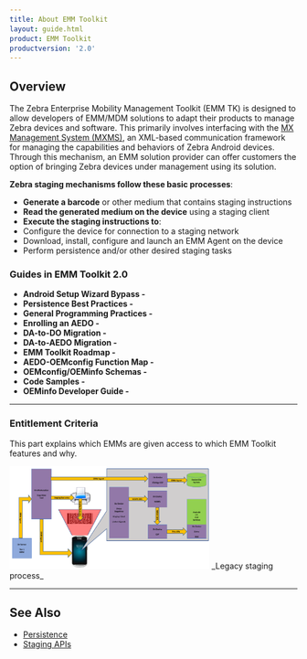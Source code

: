 ```yaml
---
title: About EMM Toolkit
layout: guide.html
product: EMM Toolkit
productversion: '2.0'
---
```


## Overview

The Zebra Enterprise Mobility Management Toolkit (EMM TK) is designed to allow developers of EMM/MDM solutions to adapt their products to manage Zebra devices and software. This primarily involves interfacing with the [MX Management System (MXMS)](/mx/overview), an XML-based communication framework for managing the capabilities and behaviors of Zebra Android devices. Through this mechanism, an EMM solution provider can offer customers the option of bringing Zebra devices under management using its solution. 

**Zebra staging mechanisms follow these basic processes**:​

* **Generate a barcode** or other medium that contains staging instructions​
* **Read the generated medium on the device** using a staging client
* **Execute the staging instructions to**:​
 * Configure the device for connection to a staging network​
 * Download, install, configure and launch an EMM Agent on the device​
 * Perform persistence and/or other desired staging tasks

### Guides in EMM Toolkit 2.0

* **Android Setup Wizard Bypass -**
* **Persistence Best Practices -**
* **General Programming Practices -**
* **Enrolling an AEDO -**
* **DA-to-DO Migration -**
* **DA-to-AEDO Migration -**
* **EMM Toolkit Roadmap -**
* **AEDO-OEMconfig Function Map -**
* **OEMconfig/OEMinfo Schemas -**
* **Code Samples -**
* **OEMinfo Developer Guide -**

-----


<!-- 
DO WE WANT TO GO HERE: 
Prior solutions required two separate sets of tools: One to generate the XML-based profiles for consumption by a client on the device, and another to 

and read them on the device for configuring Zebra devices, and another could export those profiles for deployment through an EMM. Zebra is phasing out the two-tool solution in favor of informing EMM solution providers how to modify their tools to generate the XML. 


In essence, 

This Toolkit provides a sample application and the following guide to walk through the common tasks and components that you will use in order for your MDM client to interface with the MXMS (MX Management System) available on Zebra Android devices. This Toolkit does not provide the means to generate XML required to exchange data with the MXMS. XML should be generated by utilizing the "Export a Profile to an MDM" feature of StageNow 2.3. XML, once generated, should be passed into the MDM client via some transport mechanism, processed on the client by submission to the MXMS and then the resulting XML response from MXMS should be passed back out of the client for processing. The MXMS XML response will contain data as to whether the submitted XML processed successfully, or failed due to errors in XML syntax or requested operation.

To work with StageNow and consume XML for the MX management layer

To persist an agent and/or service on the device following an enterprise reset. 

 -->

### Entitlement Criteria

This part explains which EMMs are given access to which EMM Toolkit features and why.  


<img alt="image" style="height:180px" src="legacy_staging_mechanism.png"/>
_Legacy staging process_
<br>

-----

## See Also

* [Persistence](../persistence)
* [Staging APIs](../api)


